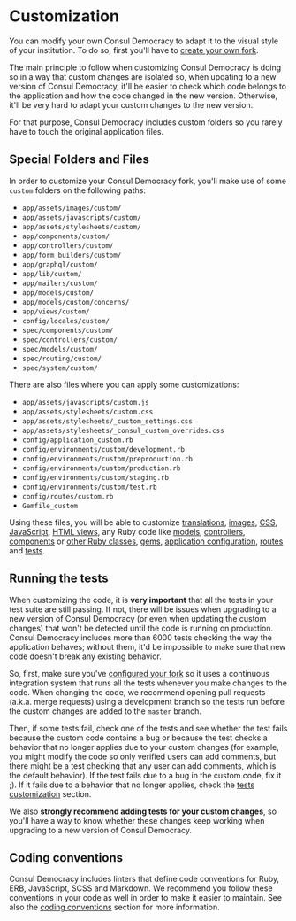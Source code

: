 # Customization

You can modify your own Consul Democracy to adapt it to the visual style of your institution. To do so, first you'll have to [create your own fork](../getting_started/create.md).

The main principle to follow when customizing Consul Democracy is doing so in a way that custom changes are isolated so, when updating to a new version of Consul Democracy, it'll be easier to check which code belongs to the application and how the code changed in the new version. Otherwise, it'll be very hard to adapt your custom changes to the new version.

For that purpose, Consul Democracy includes custom folders so you rarely have to touch the original application files.

## Special Folders and Files

In order to customize your Consul Democracy fork, you'll make use of some `custom` folders on the following paths:

* `app/assets/images/custom/`
* `app/assets/javascripts/custom/`
* `app/assets/stylesheets/custom/`
* `app/components/custom/`
* `app/controllers/custom/`
* `app/form_builders/custom/`
* `app/graphql/custom/`
* `app/lib/custom/`
* `app/mailers/custom/`
* `app/models/custom/`
* `app/models/custom/concerns/`
* `app/views/custom/`
* `config/locales/custom/`
* `spec/components/custom/`
* `spec/controllers/custom/`
* `spec/models/custom/`
* `spec/routing/custom/`
* `spec/system/custom/`

There are also files where you can apply some customizations:

* `app/assets/javascripts/custom.js`
* `app/assets/stylesheets/custom.css`
* `app/assets/stylesheets/_custom_settings.css`
* `app/assets/stylesheets/_consul_custom_overrides.css`
* `config/application_custom.rb`
* `config/environments/custom/development.rb`
* `config/environments/custom/preproduction.rb`
* `config/environments/custom/production.rb`
* `config/environments/custom/staging.rb`
* `config/environments/custom/test.rb`
* `config/routes/custom.rb`
* `Gemfile_custom`

Using these files, you will be able to customize [translations](translations.md), [images](images.md), [CSS](css.md), [JavaScript](javascript.md), [HTML views](views.md), any Ruby code like [models](models.md), [controllers](controllers.md), [components](components.md) or [other Ruby classes](ruby.md), [gems](gems.md), [application configuration](application.md), [routes](routes.md) and [tests](tests.md).

## Running the tests

When customizing the code, it is **very important** that all the tests in your test suite are still passing. If not, there will be issues when upgrading to a new version of Consul Democracy (or even when updating the custom changes) that won't be detected until the code is running on production. Consul Democracy includes more than 6000 tests checking the way the application behaves; without them, it'd be impossible to make sure that new code doesn't break any existing behavior.

So, first, make sure you've [configured your fork](../getting_started/configuration.md) so it uses a continuous integration system that runs all the tests whenever you make changes to the code. When changing the code, we recommend opening pull requests (a.k.a. merge requests) using a development branch so the tests run before the custom changes are added to the `master` branch.

Then, if some tests fail, check one of the tests and see whether the test fails because the custom code contains a bug or because the test checks a behavior that no longer applies due to your custom changes (for example, you might modify the code so only verified users can add comments, but there might be a test checking that any user can add comments, which is the default behavior). If the test fails due to a bug in the custom code, fix it ;). If it fails due to a behavior that no longer applies, check the [tests customization](tests.md) section.

We also **strongly recommend adding tests for your custom changes**, so you'll have a way to know whether these changes keep working when upgrading to a new version of Consul Democracy.

## Coding conventions

Consul Democracy includes linters that define code conventions for Ruby, ERB, JavaScript, SCSS and Markdown. We recommend you follow these conventions in your code as well in order to make it easier to maintain. See also the [coding conventions](../open_source/coding_conventions.md) section for more information.
